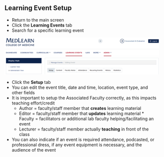 ## Learning Event Setup
* Return to the main screen
* Click the **Learning Events** tab
* Search for a specific learning event

![Learning Event](./images/MedLearn/LearningEvents_Coordinator.png)

* Click the **Setup** tab
* You can edit the event title, date and time, location, event type, and other fields
* It is important to setup the Associated Faculty correctly, as this impacts teaching effort/credit
	* Author = faculty/staff member that **creates** learning material
	* Editor = faculty/staff member that **updates** learning material	* Faculty = facilitators or additional lab faculty helping/facilitating an event	
	* Lecturer = faculty/staff member actually **teaching** in front of the class
* You can also indicate if an event is required attendance, podcasted, or professional dress, if any event equipment is necessary, and the audience of the event
